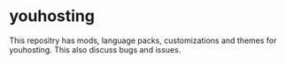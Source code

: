 youhosting
==========

This repositry has mods, language packs, customizations and themes for youhosting. This also discuss bugs and issues.
